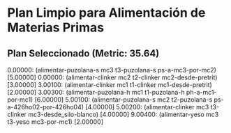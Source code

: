 # Plan Limpio para Alimentación de Materias Primas

## Plan Seleccionado (Metric: 35.64)

0.00000: (alimentar-puzolana-s mc3 t3-puzolana-s ps-a-mc3-por-mc2) [5.00000]
0.00000: (alimentar-clinker mc2 t2-clinker mc2-desde-pretrit) [3.00000]
3.00100: (alimentar-clinker mc1 t1-clinker mc1-desde-pretrit) [2.00000]
3.00300: (alimentar-puzolana-h mc1 t1-puzolana-h ph-a-mc1-por-mc1) [6.00000]
5.00100: (alimentar-puzolana-s mc2 t2-puzolana-s ps-a-426ho02-por-426ho04) [4.00000]
5.00200: (alimentar-clinker mc3 t3-clinker mc3-desde_silo-blanco) [4.00000]
9.00400: (alimentar-yeso mc3 t3-yeso mc3-por-mc1) [2.00000]